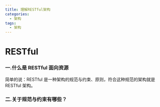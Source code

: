 ```yaml
---
title: 理解RESTful架构
categories:
  - 架构
tags:
  - 架构
---
```


# RESTful

### 一.什么是 RESTful 面向资源

简单的说：RESTful 是一种架构的规范与约束、原则，符合这种规范的架构就是 RESTful 架构。

### 二.关于规范与约束有哪些？
